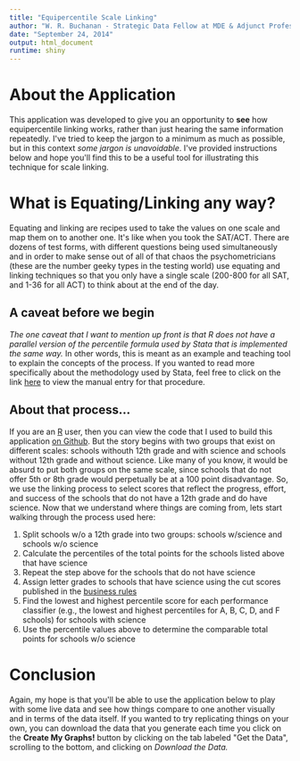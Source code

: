 ```yaml
---
title: "Equipercentile Scale Linking"
author: "W. R. Buchanan - Strategic Data Fellow at MDE & Adjunct Professor of Education at Jackson State University"
date: "September 24, 2014"
output: html_document
runtime: shiny
---
```


# About the Application
This application was developed to give you an opportunity to **see** how equipercentile linking works, rather than just hearing the same information repeatedly.  I've tried to keep the jargon to a minimum as much as possible, but in this context *some jargon is unavoidable*.  I've provided instructions below and hope you'll find this to be a useful tool for illustrating this technique for scale linking.

# What is Equating/Linking any way?
Equating and linking are recipes used to take the values on one scale and map them on to another one.  It's like when you took the SAT/ACT.  There are dozens of test forms, with different questions being used simultaneously and in order to make sense out of all of that chaos the psychometricians (these are the number geeky types in the testing world) use equating and linking techniques so that you only have a single scale (200-800 for all SAT, and 1-36 for all ACT) to think about at the end of the day.

## A caveat before we begin
*The one caveat that I want to mention up front is that R does not have a parallel version of the percentile formula used by Stata that is implemented the same way.*  In other words, this is meant as an example and teaching tool to explain the concepts of the process.  If you wanted to read more specifically about the methodology used by Stata, feel free to click on the link [here](http://www.stata.com/manuals13/dpctile.pdf) to view the manual entry for that procedure.

## About that process...
If you are an [R](http://cran.r-project.org) user, then you can view the code that I used to build this application [on Github](https://github.com/wbuchanan/EquipercentileShiny).  But the story begins with two groups that exist on different scales: schools withouth 12th grade and with science and schools without 12th grade and without science.  Like many of you know, it would be absurd to put both groups on the same scale, since schools that do not offer 5th or 8th grade would perpetually be at a 100 point disadvantage.  So, we use the linking process to select scores that reflect the progress, effort, and success of the schools that do not have a 12th grade and do have science.  Now that we understand where things are coming from, lets start walking through the process used here:

1. Split schools w/o a 12th grade into two groups: schools w/science and schools w/o science 
2. Calculate the percentiles of the total points for the schools listed above that have science
3. Repeat the step above for the schools that do not have science
4. Assign letter grades to schools that have science using the cut scores published in the [business rules](https://districtaccess.mde.k12.ms.us/Accountability/Public%20Documents/MSAS%20Business%20Rules%20-%20Revised%20May%202014.pdf)
5. Find the lowest and highest percentile score for each performance classifier (e.g., the lowest and highest percentiles for A, B, C, D, and F schools) for schools with science
6. Use the percentile values above to determine the comparable total points for schools w/o science

# Conclusion
Again, my hope is that you'll be able to use the application below to play with some live data and see how things compare to one another visually and in terms of the data itself.  If you wanted to try replicating things on your own, you can download the data that you generate each time you click on the **Create My Graphs!** button by clicking on the tab labeled "Get the Data", scrolling to the bottom, and clicking on *Download the Data.*



